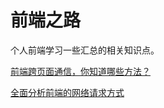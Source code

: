 # 前端之路

个人前端学习一些汇总的相关知识点。

[前端跨页面通信，你知道哪些方法？](https://segmentfault.com/a/1190000018731597)

[全面分析前端的网络请求方式](https://juejin.im/post/5c9ac607f265da6103588b31)
